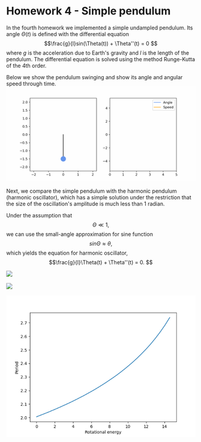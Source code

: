 # Homework 4 - Simple pendulum

In the fourth homework we implemented a simple undampled pendulum. 
Its angle $\Theta(t)$ is defined with the differential equation
$$\frac{g}{l}sin(\Theta(t)) + \Theta''(t) = 0 $$
where $g$ is the acceleration due to Earth's gravity and $l$ is the length of the pendulum. 
The differential equation is solved using the method Runge-Kutta of the 4th order.

Below we show the pendulum swinging and show its angle and angular speed through time.
![](./images/pendulum.gif)

Next, we compare the simple pendulum with the harmonic pendulum (harmonic oscillator), which has a simple solution under the restriction that the 
size of the oscillation's amplitude is much less than 1 radian. 

Under the assumption that
$$\Theta \ll 1, $$
we can use the small-angle approximation for sine function
$$sin \Theta \approx \theta,$$
which yields the equation for harmonic oscillator,
$$\frac{g}{l}\Theta(t) + \Theta''(t) = 0. $$

![](./images/harm_math_pendulum_comparison_small_angle.gif)

![](./images/harm_math_pendulum_comparison_large_angle.gif)

![](./images/energy_period_plot.png)



